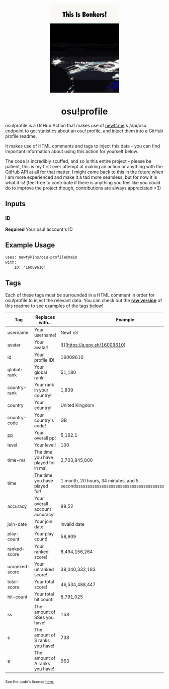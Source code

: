 <div align="center">
    <img src="readme.gif">
    <h1>osu!profile</h1>
</div>

osu!profile is a GitHub Action that makes use of [newtt.me](https://newtt.me/)'s /api/osu endpoint to get statistics about an osu! profile, and inject them into a GitHub profile readme.

It makes use of HTML comments and tags to inject this data - you can find important information about using this action for yourself below.

The code is incredibly scuffed, and so is this entire project - please be patient, this is my first ever attempt at making an action or anything with the GitHub API at all for that matter. I might come back to this in the future when I am more experienced and make it a tad more seamless, but for now it is what it is! (feel free to contribute if there is anything you feel like you could do to improve the project though, contributions are always appreciated <3)

## Inputs

### ID

**Required** Your osu! account's ID

## Example Usage

```
uses: newtykins/osu-profile@main
with:
	ID: '16009610'
```

## Tags

Each of these tags must be surrounded in a HTML comment in order for osu!profile to inject the relevant data. You can check out the [**raw version**](https://raw.githubusercontent.com/newtykins/osu-profile/main/readme.md) of this readme to see examples of the tags below!

| Tag            | Replaces with...                    | Example                                                                     |
| -------------- | ----------------------------------- | --------------------------------------------------------------------------- |
| username       | Your username!                      | <!--osu-username-->Newt x3<!--osu-username-->                               |
| avatar         | Your avatar!                        | ![](<!--osu-avatar-->https://a.ppy.sh/16009610<!--osu-avatar-->)                                     |
| id             | Your profile ID!                    | <!--osu-id-->16009610<!--osu-id-->                                          |
| global-rank    | Your global rank!                   | <!--osu-global-rank-->51,180<!--osu-global-rank-->                         |
| country-rank   | Your rank in your country!          | <!--osu-country-rank-->1,839<!--osu-country-rank-->                        |
| country        | Your country!                       | <!--osu-country-->United Kingdom<!--osu-country-->                          |
| country-code   | Your country's code!                | <!--osu-country-code-->GB<!--osu-country-code-->                            |
| pp             | Your overall pp!                    | <!--osu-pp-->5,162.1<!--osu-pp-->                                              |
| level          | Your level!                         | <!--osu-level-->100<!--osu-level-->                                         |
| time-ms        | The time you have played for in ms! | <!--osu-time-ms-->2,703,845,000<!--osu-time-ms-->                                        |
| time           | The time you have played for!       | <!--osu-time-->1 month, 20 hours, 34 minutes, and 5 secondsssssssssssssssssssssssssssssssssssssssssssssssss<!--osu-time--> |
| accuracy       | Your overall account accuracy!      | <!--osu-accuracy-->99.52<!--osu-accuracy-->                                 |
| join-date      | Your join date!                     | <!--osu-join-date-->Invalid date<!--osu-join-date-->         |
| play-count     | Your play count!                    | <!--osu-play-count-->58,909<!--osu-play-count-->                            |
| ranked-score   | Your ranked score!                  | <!--osu-ranked-score-->8,494,156,264<!--osu-ranked-score-->                 |
| unranked-score | Your unranked score!                | <!--osu-unranked-score-->38,040,332,183<!--osu-unranked-score-->                          |
| total-score    | Your total score!                   | <!--osu-total-score-->46,534,488,447<!--osu-total-score-->                  |
| hit-count      | Your total hit count!               | <!--osu-hit-count-->8,791,025<!--osu-hit-count-->                                    |
| ss             | The amount of SSes you have!        | <!--osu-ss-->158<!--osu-ss-->                                               |
| s              | The amount of S ranks you have!     | <!--osu-s-->738<!--osu-s-->                                                 |
| a              | The amount of A ranks you have!     | <!--osu-a-->963<!--osu-a-->                                                 |

<sub>See the code's license <a href="license.md">here.</sub>
